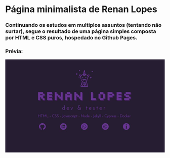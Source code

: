 # Página minimalista de Renan Lopes

### Continuando os estudos em multiplos assuntos (tentando não surtar), segue o resultado de uma página simples composta por HTML e CSS puros, hospedado no Github Pages.

### Prévia:

![Prévia do layout do site](https://raw.githubusercontent.com/renanslopes/renanslopes.github.io/master/assets/images/screenchoot.JPG)

